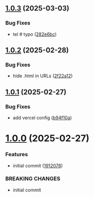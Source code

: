 ## [1.0.3](https://github.com/MuchaSsak/mesku.art/compare/v1.0.2...v1.0.3) (2025-03-03)


### Bug Fixes

* tel # typo ([282e6bc](https://github.com/MuchaSsak/mesku.art/commit/282e6bcec7af341b642e615d77a0d6f2c4993946))



## [1.0.2](https://github.com/MuchaSsak/mesku.art/compare/v1.0.1...v1.0.2) (2025-02-28)


### Bug Fixes

* hide .html in URLs ([2f22a12](https://github.com/MuchaSsak/mesku.art/commit/2f22a12c0fdea9ffc0f0bbde80664ca2d895184d))



## [1.0.1](https://github.com/MuchaSsak/mesku.art/compare/v1.0.0...v1.0.1) (2025-02-27)


### Bug Fixes

* add vercel config ([b94f10a](https://github.com/MuchaSsak/mesku.art/commit/b94f10a0a56b0ac68f5e1d122067b984407c1d6c))



# [1.0.0](https://github.com/MuchaSsak/mesku.art/compare/191207808b1df2fafef8231beb6d532a5bbe61cb...v1.0.0) (2025-02-27)


### Features

* initial commit ([1912078](https://github.com/MuchaSsak/mesku.art/commit/191207808b1df2fafef8231beb6d532a5bbe61cb))


### BREAKING CHANGES

* initial commit



